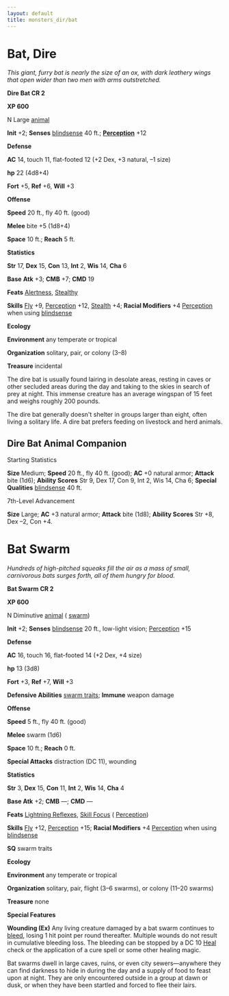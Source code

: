 ```yaml
---
layout: default
title: monsters_dir/bat
---
```

# Bat, Dire

_This giant, furry bat is nearly the size of an ox, with dark leathery wings that open wider than two men with arms outstretched._

**Dire Bat CR 2**

**XP 600**

N Large [animal](../creatureTypes#_animal)

**Init** +2; **Senses** [blindsense](../universalMonsterRules#_blindsense) 40 ft.; **[Perception](../../skills_dir/perception#_perception)** +12

**Defense**

**AC** 14, touch 11, flat-footed 12 (+2 Dex, +3 natural, –1 size)

**hp** 22 (4d8+4)

**Fort** +5, **Ref** +6, **Will** +3

**Offense**

**Speed** 20 ft., fly 40 ft. (good)

**Melee** bite +5 (1d8+4)

**Space** 10 ft.; **Reach** 5 ft.

**Statistics**

**Str** 17, **Dex** 15, **Con** 13, **Int** 2, **Wis** 14, **Cha** 6

**Base**  **Atk** +3; **CMB** +7; **CMD** 19

**Feats** [Alertness](../../feats#_alertness), [Stealthy](../../feats#_stealthy)

**Skills** [Fly](../../skills_dir/fly#_fly) +9, [Perception](../../skills_dir/perception#_perception) +12, [Stealth](../../skills_dir/stealth#_stealth) +4; **Racial Modifiers** +4 [Perception](../../skills_dir/perception#_perception) when using [blindsense](../universalMonsterRules#_blindsense)

**Ecology**

**Environment** any temperate or tropical

**Organization** solitary, pair, or colony (3–8)

**Treasure** incidental

The dire bat is usually found lairing in desolate areas, resting in caves or other secluded areas during the day and taking to the skies in search of prey at night. This immense creature has an average wingspan of 15 feet and weighs roughly 200 pounds.

The dire bat generally doesn't shelter in groups larger than eight, often living a solitary life. A dire bat prefers feeding on livestock and herd animals.

## Dire Bat Animal Companion

Starting Statistics

**Size** Medium; **Speed** 20 ft., fly 40 ft. (good); **AC** +0 natural armor; **Attack** bite (1d6); **Ability Scores** Str 9, Dex 17, Con 9, Int 2, Wis 14, Cha 6; **Special Qualities** [blindsense](../universalMonsterRules#_blindsense) 40 ft.

  
  

7th-Level Advancement

**Size** Large; **AC** +3 natural armor; **Attack** bite (1d8); **Ability Scores** Str +8, Dex –2, Con +4.

# Bat Swarm

_Hundreds of high-pitched squeaks fill the air as a mass of small, carnivorous bats surges forth, all of them hungry for blood._

**Bat Swarm CR 2**

**XP 600**

N Diminutive [animal](../creatureTypes#_animal) ( [swarm](../creatureTypes#_swarm-subtype))

**Init** +2; **Senses** [blindsense](../universalMonsterRules#_blindsense) 20 ft., low-light vision; [Perception](../../skills_dir/perception#_perception) +15

**Defense**

**AC** 16, touch 16, flat-footed 14 (+2 Dex, +4 size)

**hp** 13 (3d8)

**Fort** +3, **Ref** +7, **Will** +3

**Defensive Abilities** [swarm traits](../creatureTypes#_swarm-subtype); **Immune** weapon damage

**Offense**

**Speed** 5 ft., fly 40 ft. (good)

**Melee** swarm (1d6)

**Space** 10 ft.; **Reach** 0 ft.

**Special Attacks** distraction (DC 11), wounding

**Statistics**

**Str** 3, **Dex** 15, **Con** 11, **Int** 2, **Wis** 14, **Cha** 4

**Base Atk** +2; **CMB** —; **CMD** —

**Feats** [Lightning Reflexes](../../feats#_lightning-reflexes), [Skill Focus](../../feats#_skill-focus) ( [Perception](../../skills_dir/perception#_perception))

**Skills** [Fly](../../skills_dir/fly#_fly) +12, [Perception](../../skills_dir/perception#_perception) +15; **Racial Modifiers** +4 [Perception](../../skills_dir/perception#_perception) when using [blindsense](../universalMonsterRules#_blindsense)

**SQ** swarm traits

**Ecology**

**Environment** any temperate or tropical

**Organization** solitary, pair, flight (3–6 swarms), or colony (11–20 swarms)

**Treasure** none

**Special Features**

**Wounding (Ex)** Any living creature damaged by a bat swarm continues to [bleed](../universalMonsterRules#_bleed), losing 1 hit point per round thereafter. Multiple wounds do not result in cumulative bleeding loss. The bleeding can be stopped by a DC 10 [Heal](../../skills_dir/heal#_heal) check or the application of a cure spell or some other healing magic.

Bat swarms dwell in large caves, ruins, or even city sewers—anywhere they can find darkness to hide in during the day and a supply of food to feast upon at night. They are only encountered outside in a group at dawn or dusk, or when they have been startled and forced to flee their lairs.

